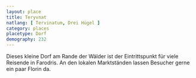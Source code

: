 ```yaml
---
layout: place
title: Teryvnat
natlang: [ Tervinatum, Drei Hügel ]
category: places
placetype: Dorf
demography: 232
---
```


Dieses kleine Dorf am Rande der Wälder ist der Eintrittspunkt für viele Reisende in Farodris. An den lokalen
Marktständen lassen Besucher gerne ein paar Florin da.